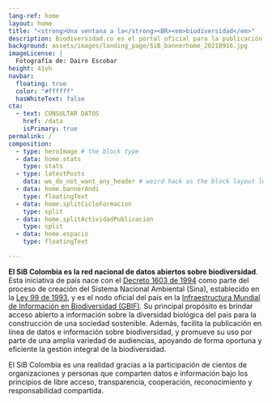 ```yaml
---
lang-ref: home
layout: home
title: "<strong>Una ventana a la</strong><BR><em>biodiversidad</em>"
description: Biodiversidad.co es el portal oficial para la publicación y consulta<BR>de datos e información sobre la biodiversidad de Colombia.
background: assets/images/landing_page/SiB_bannerhome_20210916.jpg
imageLicense: |
  Fotografía de: Dairo Escobar
height: 41vh
navbar:
  floating: true
  color: "#ffffff"
  hasWhiteText: false
cta:
  - text: CONSULTAR DATOS
    href: /data
    isPrimary: true
permalink: /
composition:
  - type: heroImage # the block type
  - data: home.stats
    type: stats
  - type: latestPosts
    data: we_do_not_want_any_header # weird hack as the block layout looks for a data element and falls back to the page if none is present
  - data: home.bannerAndi
    type: floatingText
  - data: home.splitCicloFormacion
    type: split
  - data: home.splitActividadPublicacion
    type: split
  - data: home.espacio
    type: floatingText

---
```


**El SiB Colombia es la red nacional de datos abiertos sobre biodiversidad**. Esta iniciativa de país nace con el [Decreto 1603 de 1994](http://www.humboldt.org.co/images/documentos/pdf/Normativo/1994-07-17-dec-1603.pdf) como parte del proceso de creación del Sistema Nacional Ambiental (Sina), establecido en la [Ley 99 de 1993](http://www.humboldt.org.co/images/documentos/pdf/Normativo/1993-12-22-ley-99-crea-el-sina-y-mma.pdf), y es el nodo oficial del país en la [Infraestructura Mundial de Información en Biodiversidad (GBIF)](https://www.gbif.org/). Su principal propósito es brindar acceso abierto a información sobre la diversidad biológica del país para la construcción de una sociedad sostenible. Además, facilita la publicación en línea de datos e información sobre biodiversidad, y promueve su uso por parte de una amplia variedad de audiencias, apoyando de forma oportuna y eficiente la gestión integral de la biodiversidad.

El SiB Colombia es una realidad gracias a la participación de cientos de organizaciones y personas que comparten datos e información bajo los principios de libre acceso, transparencia, cooperación, reconocimiento y responsabilidad compartida.


